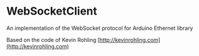 # WebSocketClient

An implementation of the WebSocket protocol for Arduino Ethernet library

Based on the code of Kevin Rohling
[http://kevinrohling.com](http://kevinrohling.com)